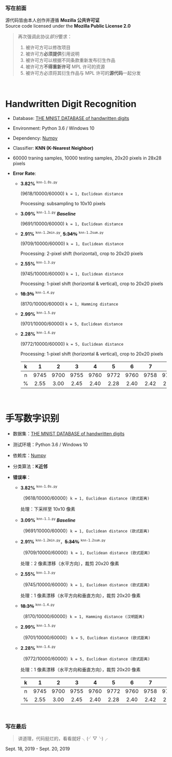 ### 写在前面

源代码皆由本人创作并遵循 **Mozilla 公共许可证**  
Source code licensed under the **Mozilla Public License 2.0**

> 再次强调此协议*部分*要求：
> 1. 被许可方可以修改项目
> 1. 被许可方**必须提供**引用说明
> 1. 被许可方可以根据不同条款重新发布衍生作品
> 1. 被许可方**不得重新许可** MPL 许可的资源
> 1. 被许可方必须将其衍生作品与 MPL 许可的**源代码**一起分发

<br />

# Handwritten Digit Recognition

- Database: [THE MNIST DATABASE of handwritten digits](http://yann.lecun.com/exdb/mnist/?tdsourcetag=s_pctim_aiomsg)
- Environment: Python 3.6 / Windows 10
- Dependency: [Numpy](https://numpy.org/)
- Classifier: **KNN (K-Nearest Neighbor)**

- 60000 traning samples, 10000 testing samples, 20x20 pixels in 28x28 pixels

- **Error Rate**: 

  - **3.82%** <sup> `knn-1.0s.py`</sup>

    (9618/10000/60000)  `k = 1, Euclidean distance`

    Processing: subsampling to 10x10 pixels

  - **3.09%** <sup> `knn-1.1.py`</sup>   ***Baseline***

    (9691/10000/60000)  `k = 1, Euclidean distance`
    
  - **2.91%** <sup> `knn-1.2min.py`</sup>, ~~**5.34%**~~ <sup> `knn-1.2sum.py`</sup>
  
    (9709/10000/60000)  `k = 1, Euclidean distance`
  
    Processing: 2-pixel shift (horizontal), crop to 20x20 pixels
    
  - **2.55%** <sup> `knn-1.3.py`</sup>
  
    (9745/10000/60000)  `k = 1, Euclidean distance`
  
    Processing: 1-pixel shift (horizontal & vertical), crop to 20x20 pixels
  
  - ~~**18.3%**~~ <sup> `knn-1.4.py`</sup>
  
    (8170/10000/60000)  `k = 1, Hamming distance`
  
  - **2.99%** <sup> `knn-1.5.py`</sup>
  
    (9701/10000/60000)  `k = 5, Euclidean distance`
    
  - **2.28%** <sup> `knn-1.6.py`</sup>
  
    (9772/10000/60000) `k = 5, Euclidean distance`
  
    Processing: 1-pixel shift (horizontal & vertical), crop to 20x20 pixels
  
    |  k   |  1   |  2   |  3   |  4   |  5   |  6   |  7   |  8   |  9   |  10  | ...  |
    | :--: | :--: | :--: | :--: | :--: | :--: | :--: | :--: | :--: | :--: | :--: | :--: |
    |  n   | 9745 | 9700 | 9755 | 9760 | 9772 | 9760 | 9758 | 9756 | 9754 | 9748 | ...  |
    |  %   | 2.55 | 3.00 | 2.45 | 2.40 | 2.28 | 2.40 | 2.42 | 2.44 | 2.46 | 2.52 | ...  |
  

 <br />

# 手写数字识别

- 数据集：[THE MNIST DATABASE of handwritten digits](http://yann.lecun.com/exdb/mnist/?tdsourcetag=s_pctim_aiomsg)
- 测试环境：Python 3.6 / Windows 10
- 依赖库：[Numpy](https://numpy.org/)
- 分类算法：**K近邻**

- **错误率**：

  - **3.82%** <sup> `knn-1.0s.py`</sup>

    （9618/10000/60000）`k = 1, Euclidean distance (欧式距离)`

    处理：下采样至 10x10 像素

  - **3.09%** <sup> `knn-1.1.py` </sup>   ***Baseline***

    （9691/10000/60000）`k = 1, Euclidean distance (欧式距离)`

  - **2.91%** <sup> `knn-1.2min.py`</sup>，~~**5.34%**~~ <sup> `knn-1.2sum.py`</sup>

    （9709/10000/60000）`k = 1, Euclidean distance (欧式距离)`

    处理：2 像素漂移（水平方向），裁剪 20x20 像素

  - **2.55%** <sup> `knn-1.3.py`</sup>

    （9745/10000/60000）`k = 1, Euclidean distance (欧式距离)`

    处理：1 像素漂移（水平方向和垂直方向），裁剪 20x20 像素

  - ~~**18.3%**~~ <sup> `knn-1.4.py`</sup>

    （8170/10000/60000）`k = 1, Hamming distance (汉明距离)`

  - **2.99%** <sup> `knn-1.5.py`</sup>

    （9701/10000/60000） `k = 5, Euclidean distance (欧式距离)`

  - **2.28%** <sup> `knn-1.6.py`</sup>

    （9772/10000/60000）`k = 5, Euclidean distance (欧式距离)`

    处理：1 像素漂移（水平方向和垂直方向），裁剪 20x20 像素

    |  k   |  1   |  2   |  3   |  4   |  5   |  6   |  7   |  8   |  9   |  10  | ...  |
    | :--: | :--: | :--: | :--: | :--: | :--: | :--: | :--: | :--: | :--: | :--: | :--: |
    |  n   | 9745 | 9700 | 9755 | 9760 | 9772 | 9760 | 9758 | 9756 | 9754 | 9748 | ...  |
    |  %   | 2.55 | 3.00 | 2.45 | 2.40 | 2.28 | 2.40 | 2.42 | 2.44 | 2.46 | 2.52 | ...  |


<br />

### 写在最后

> 讲道理，代码挺烂的，看看就好  ╮(╯▽╰)╭

Sept. 18, 2019 - Sept. 20, 2019
